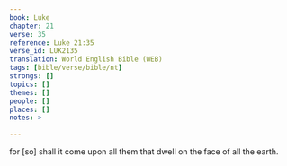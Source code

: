 ```yaml
---
book: Luke
chapter: 21
verse: 35
reference: Luke 21:35
verse_id: LUK2135
translation: World English Bible (WEB)
tags: [bible/verse/bible/nt]
strongs: []
topics: []
themes: []
people: []
places: []
notes: >
  
---
```


for [so] shall it come upon all them that dwell on the face of all the earth.
